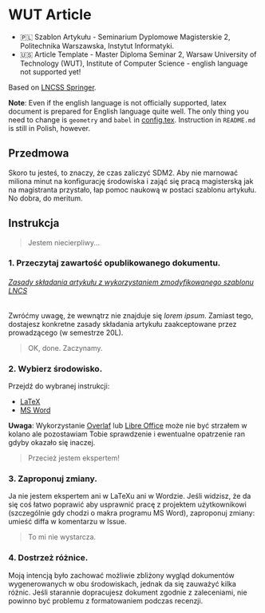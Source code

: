 # WUT Article

- 🇵🇱 Szablon Artykułu - Seminarium Dyplomowe Magisterskie 2, Politechnika Warszawska, Instytut Informatyki.
- 🇺🇸 Article Template - Master Diploma Seminar 2, Warsaw University of Technology (WUT), Institute of Computer Science - english language not supported yet!

Based on [LNCSS Springer][lncss-springer].

**Note**: Even if the english language is not officially supported, latex document is prepared for English language quite well. The only thing you need to change is `geometry` and `babel` in [config.tex](latex/config.tex). Instruction in `README.md` is still in Polish, however.

## Przedmowa

Skoro tu jesteś, to znaczy, że czas zaliczyć SDM2. Aby nie marnować miliona minut na konfigurację środowiska i zająć się pracą magisterską jak na magistranta przystało, łap pomoc naukową w postaci szablonu artykułu. No dobra, do meritum.

## Instrukcja

> Jestem niecierpliwy...

### 1. Przeczytaj zawartość opublikowanego dokumentu.

###### [Zasady składania artykułu z wykorzystaniem zmodyfikowanego szablonu LNCS][link-download-latex]

Zwróćmy uwagę, że wewnątrz nie znajduje się *lorem ipsum*. Zamiast tego, dostajesz konkretne zasady składania artykułu zaakceptowane przez prowadzącego (w semestrze 20L).

> OK, done. Zaczynamy.

### 2. Wybierz środowisko.

Przejdź do wybranej instrukcji:

- [LaTeX](latex)
- [MS Word](word)

**Uwaga**: Wykorzystanie [Overlaf][overlaf] lub [Libre Office][libre-office] może nie być strzałem w kolano ale pozostawiam Tobie sprawdzenie i ewentualne opatrzenie ran gdyby okazało się inaczej.

> Przecież jestem ekspertem!

### 3. Zaproponuj zmiany.

Ja nie jestem ekspertem ani w LaTeXu ani w Wordzie. Jeśli widzisz, że da się coś łatwo poprawić aby usprawnić pracę z projektem użytkownikowi (szczególnie gdy chodzi o makra programu MS Word), zaproponuj zmiany: umieść diffa w komentarzu w Issue.

> To mi nie wystarcza.

### 4. Dostrzeż różnice.

Moją intencją było zachować możliwie zbliżony wygląd dokumentów wygenerowanych w obu środowiskach, jednak da się zauważyć kilka różnic. Jeśli starannie dopracujesz dokument zgodnie z zaleceniami, nie powinno być problemu z formatowaniem podczas recenzji.

[libre-office]: https://pl.libreoffice.org
[link-download-latex]: https://github.com/marcullo/WUT-Article/releases/latest/download/Anonim_artykul_latex.pdf
[lncss-springer]: http://www.springer.com/gp/computer-science/lncs/conference-proceedings-guidelines
[overlaf]: https://www.overleaf.com
[releases]: https://github.com/marcullo/WUT-Article/releases
